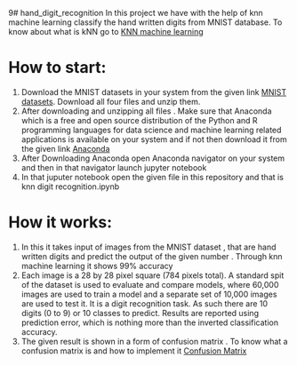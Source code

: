 9# hand_digit_recognition
In this project we have with the help of knn machine learning classify the hand written digits from MNIST database.
To know about what is kNN go to [KNN machine learning](http://scikit-learn.org/stable/modules/neighbors.html)

# How to start:
1.   Download the MNIST datasets in your system from the given link [MNIST datasets](http://yann.lecun.com/exdb/mnist/). Download all four files and unzip them.
2.   After downloading and unzipping all files . Make sure that  Anaconda which is a free and open source distribution of the Python and R programming languages for data science and machine learning related applications is available on your system 
     and if not then download it from the given link [Anaconda](https://www.anaconda.com/download/#download)
3.   After Downloading Anaconda open Anaconda navigator on your system and then in that navigator launch jupyter notebook 
4.   In that juputer notebook open the given file in this repository and that is knn digit recognition.ipynb 

# How it works:

1.   In this it takes input of images from the MNIST dataset , that are hand written digits and predict the output of the given number .
     Through knn machine learning it shows 99% accuracy 
2.   Each image is a 28 by 28 pixel square (784 pixels total). A standard spit of the dataset is used to evaluate and compare models, where 60,000 images are used to train a model and a separate set of 10,000 images are used to test it.
     It is a digit recognition task. As such there are 10 digits (0 to 9) or 10 classes to predict. Results are reported using prediction error, which is nothing more than the inverted classification accuracy.
3.   The given result is shown in a form of confusion matrix . To know what a confusion matrix is and how to implement it [Confusion Matrix](http://scikit-learn.org/stable/auto_examples/model_selection/plot_confusion_matrix.html)
